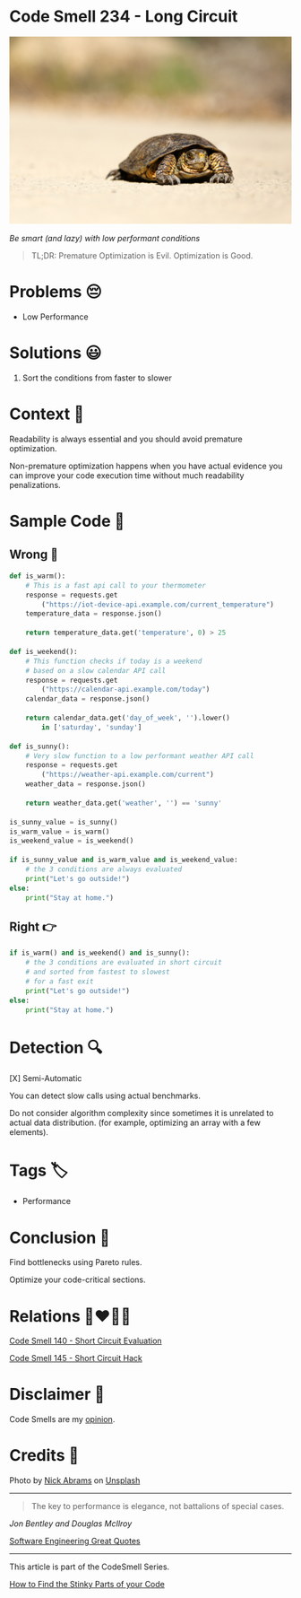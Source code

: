 # Code Smell 234 - Long Circuit
            
![Code Smell 234 - Long Circuit](Code%20Smell%20234%20-%20Long%20Circuit.jpg)

*Be smart (and lazy) with low performant conditions*

> TL;DR: Premature Optimization is Evil. Optimization is Good.

# Problems 😔 

- Low Performance

# Solutions 😃

1. Sort the conditions from faster to slower

# Context 💬

Readability is always essential and you should avoid premature optimization.

Non-premature optimization happens when you have actual evidence you can improve your code execution time without much readability penalizations.

# Sample Code 📖

## Wrong 🚫

<!-- [Gist Url](https://gist.github.com/mcsee/ddef91c2fc31de6da80b8c5b244ff904) -->

```python
def is_warm():
    # This is a fast api call to your thermometer
    response = requests.get
        ("https://iot-device-api.example.com/current_temperature")
    temperature_data = response.json()
    
    return temperature_data.get('temperature', 0) > 25  
    
def is_weekend():
    # This function checks if today is a weekend
    # based on a slow calendar API call
    response = requests.get
        ("https://calendar-api.example.com/today")
    calendar_data = response.json()
    
    return calendar_data.get('day_of_week', '').lower() 
        in ['saturday', 'sunday']

def is_sunny():
    # Very slow function to a low performant weather API call
    response = requests.get
        ("https://weather-api.example.com/current")
    weather_data = response.json()
    
    return weather_data.get('weather', '') == 'sunny'

is_sunny_value = is_sunny()
is_warm_value = is_warm()
is_weekend_value = is_weekend()  
  
if is_sunny_value and is_warm_value and is_weekend_value:
    # the 3 conditions are always evaluated
    print("Let's go outside!")
else:
    print("Stay at home.")
```

## Right 👉

<!-- [Gist Url](https://gist.github.com/mcsee/2d9bb0dcab1d80de01358e8259412cf4) -->

```python
if is_warm() and is_weekend() and is_sunny():
    # the 3 conditions are evaluated in short circuit 
    # and sorted from fastest to slowest
    # for a fast exit
    print("Let's go outside!")
else:
    print("Stay at home.")
```

# Detection 🔍

[X] Semi-Automatic 

You can detect slow calls using actual benchmarks.

Do not consider algorithm complexity since sometimes it is unrelated to actual data distribution. (for example, optimizing an array with a few elements).

# Tags 🏷️

- Performance

# Conclusion 🏁

Find bottlenecks using Pareto rules. 

Optimize your code-critical sections.

# Relations 👩‍❤️‍💋‍👨

[Code Smell 140 - Short Circuit Evaluation](https://github.com/mcsee/Software-Design-Articles/tree/main/Articles/Code%20Smells/Code%20Smell%20140%20-%20Short%20Circuit%20Evaluation/readme.md)

[Code Smell 145 - Short Circuit Hack](https://github.com/mcsee/Software-Design-Articles/tree/main/Articles/Code%20Smells/Code%20Smell%20145%20-%20Short%20Circuit%20Hack/readme.md)

# Disclaimer 📘

Code Smells are my [opinion](https://github.com/mcsee/Software-Design-Articles/tree/main/Articles/Blogging/I%20Wrote%20More%20than%2090%20Articles%20on%202021%20Here%20is%20What%20I%20Learned/readme.md).

# Credits 🙏

Photo by [Nick Abrams](https://unsplash.com/@nbabrams) on [Unsplash](https://unsplash.com/photos/brown-tortoise-on-brown-sand-FTKfX3xZIcc)
    
* * *

> The key to performance is elegance, not battalions of special cases.

_Jon Bentley and Douglas McIlroy_
 
[Software Engineering Great Quotes](https://github.com/mcsee/Software-Design-Articles/tree/main/Articles/Quotes/Software%20Engineering%20Great%20Quotes/readme.md)

* * *

This article is part of the CodeSmell Series.

[How to Find the Stinky Parts of your Code](https://github.com/mcsee/Software-Design-Articles/tree/main/Articles/Code%20Smells/How%20to%20Find%20the%20Stinky%20parts%20of%20your%20Code/readme.md)